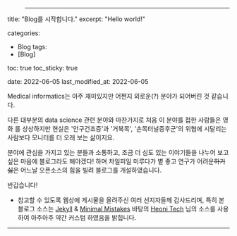 > ---
title:  "Blog를 시작합니다." 
excerpt: "Hello world!"


categories:
  - Blog
tags:
  - [Blog]

toc: true
toc_sticky: true
 
date: 2022-06-05
last_modified_at: 2022-06-05


Medical informatics는 아주 재미있지만 어쩐지 
외로운(?) 분야가 되어버린 것 같습니다. 

다른 대부분의 data science 관련 분야와 마찬가지로 
처음 이 분야를 접한 사람들은 영화 <Matrix> 를 상상하지만
현실은 '안구건조증'과 '거북목', '손목터널증후군'의 위협에 시달리는 
사람보다 모니터를 더 오래 보는 삶이지요.
 
분야에 관심을 가지고 있는 분들과 소통하고, 
조금 더 심도 있는 이야기들을 나누어 보고 싶은 마음에 블로그라도 해야겠다!
하며 차일피일 미루다가 볕 좋고 연구가 어려운~~하기싫은~~ 어느날 
오픈소스의 힘을 빌려 블로그를 개설하였습니다. 

반갑습니다! 

* 참고할 수 있도록 웹상에 게시물을 올려주신 여러 선지자들께 감사드리며, 
특히 본 블로그 소스는 [Jekyll](https://jekyllrb.com/) & [Minimal Mistakes](https://mademistakes.com/work/minimal-mistakes-jekyll-theme/) 바탕의 [Heoni Tech](https://heoni00.github.io/) 님의 소스를 사용하여 아주아주 약간 커스텀 하였음을 밝힙니다. 

---
